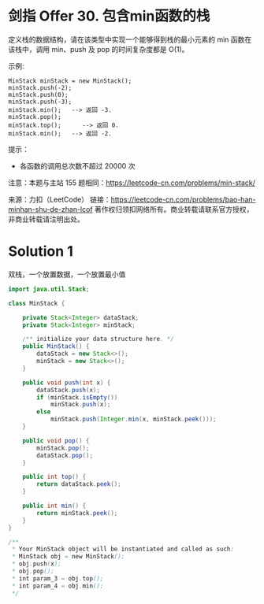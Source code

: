 # 剑指 Offer 30. 包含min函数的栈

定义栈的数据结构，请在该类型中实现一个能够得到栈的最小元素的 min 函数在该栈中，调用 min、push 及 pop 的时间复杂度都是 O(1)。

示例:
```
MinStack minStack = new MinStack();
minStack.push(-2);
minStack.push(0);
minStack.push(-3);
minStack.min();   --> 返回 -3.
minStack.pop();
minStack.top();      --> 返回 0.
minStack.min();   --> 返回 -2.
```
提示：
+ 各函数的调用总次数不超过 20000 次

注意：本题与主站 155 题相同：https://leetcode-cn.com/problems/min-stack/

来源：力扣（LeetCode）
链接：https://leetcode-cn.com/problems/bao-han-minhan-shu-de-zhan-lcof
著作权归领扣网络所有。商业转载请联系官方授权，非商业转载请注明出处。

# Solution 1
双栈，一个放置数据，一个放置最小值  
``` java
import java.util.Stack;

class MinStack {

    private Stack<Integer> dataStack;
    private Stack<Integer> minStack;

    /** initialize your data structure here. */
    public MinStack() {
        dataStack = new Stack<>();
        minStack = new Stack<>();
    }

    public void push(int x) {
        dataStack.push(x);
        if (minStack.isEmpty())
            minStack.push(x);
        else
            minStack.push(Integer.min(x, minStack.peek()));
    }

    public void pop() {
        minStack.pop();
        dataStack.pop();
    }

    public int top() {
        return dataStack.peek();
    }

    public int min() {
        return minStack.peek();
    }
}

/**
 * Your MinStack object will be instantiated and called as such:
 * MinStack obj = new MinStack();
 * obj.push(x);
 * obj.pop();
 * int param_3 = obj.top();
 * int param_4 = obj.min();
 */
```